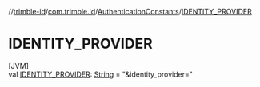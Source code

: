 //[trimble-id](../../../index.md)/[com.trimble.id](../index.md)/[AuthenticationConstants](index.md)/[IDENTITY_PROVIDER](-i-d-e-n-t-i-t-y_-p-r-o-v-i-d-e-r.md)

# IDENTITY_PROVIDER

[JVM]\
val [IDENTITY_PROVIDER](-i-d-e-n-t-i-t-y_-p-r-o-v-i-d-e-r.md): [String](https://docs.oracle.com/javase/8/docs/api/java/lang/String.html) = &quot;&amp;identity_provider=&quot;
